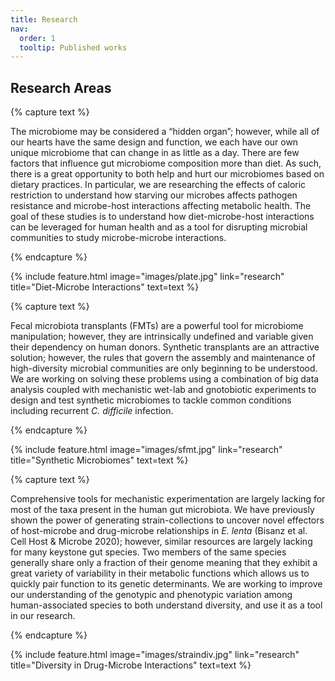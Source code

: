 ```yaml
---
title: Research
nav:
  order: 1
  tooltip: Published works
---
```


## Research Areas

<!-------------------------------------->
{% capture text %}

The microbiome may be considered a “hidden organ”; however, while all of our hearts have the same design and function, we each have our own unique microbiome that can change in as little as a day. There are few factors that influence gut microbiome composition more than diet. As such, there is a great opportunity to both help and hurt our microbiomes based on dietary practices. In particular, we are researching the effects of caloric restriction to understand how starving our microbes affects pathogen resistance and microbe-host interactions affecting metabolic health. The goal of these studies is to understand how diet-microbe-host interactions can be leveraged for human health and as a tool for disrupting microbial communities to study microbe-microbe interactions.

{% endcapture %}


{%
  include feature.html
  image="images/plate.jpg"
  link="research"
  title="Diet-Microbe Interactions"
  text=text
%}

<!-------------------------------------->
{% capture text %}

Fecal microbiota transplants (FMTs) are a powerful tool for microbiome manipulation; however, they are intrinsically undefined and variable given their dependency on human donors. Synthetic transplants are an attractive solution; however, the rules that govern the assembly and maintenance of high-diversity microbial communities are only beginning to be understood. We are working on solving these problems using a combination of big data analysis coupled with mechanistic wet-lab and gnotobiotic experiments to design and test synthetic microbiomes to tackle common conditions including recurrent *C. difficile* infection.

{% endcapture %}


{%
  include feature.html
  image="images/sfmt.jpg"
  link="research"
  title="Synthetic Microbiomes"
  text=text
%}

<!-------------------------------------->
{% capture text %}

Comprehensive tools for mechanistic experimentation are largely lacking for most of the taxa present in the human gut microbiota. We have previously shown the power of generating strain-collections to uncover novel effectors of host-microbe and drug-microbe relationships in *E. lenta* (Bisanz et al. Cell Host & Microbe 2020); however, similar resources are largely lacking for many keystone gut species. Two members of the same species generally share only a fraction of their genome meaning that they exhibit a great variety of variability in their metabolic functions which allows us to quickly pair function to its genetic determinants. We are working to improve our understanding of the genotypic and phenotypic variation among human-associated species to both understand diversity, and use it as a tool in our research.

{% endcapture %}


{%
  include feature.html
  image="images/straindiv.jpg"
  link="research"
  title="Diversity in Drug-Microbe Interactions"
  text=text
%}
